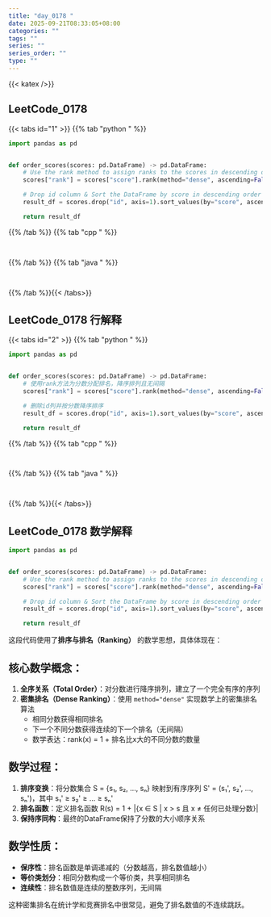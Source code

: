 ```yaml
---
title: "day_0178 "
date: 2025-09-21T08:33:05+08:00
categories: ""
tags: ""
series: ""
series_order: ""
type: ""
---
```


{{< katex />}}


## LeetCode_0178 

{{< tabs id="1" >}}
{{% tab "python " %}}

```python 
import pandas as pd


def order_scores(scores: pd.DataFrame) -> pd.DataFrame:
    # Use the rank method to assign ranks to the scores in descending order with no gaps
    scores["rank"] = scores["score"].rank(method="dense", ascending=False)

    # Drop id column & Sort the DataFrame by score in descending order
    result_df = scores.drop("id", axis=1).sort_values(by="score", ascending=False)

    return result_df 
```

{{% /tab %}}
{{% tab "cpp " %}}

```cpp 
 
```

{{% /tab %}}
{{% tab "java " %}}

```java 
 
```

{{% /tab %}}{{< /tabs>}}

## LeetCode_0178  行解释

{{< tabs id="2" >}}
{{% tab "python " %}}

```python
import pandas as pd


def order_scores(scores: pd.DataFrame) -> pd.DataFrame:
    # 使用rank方法为分数分配排名，降序排列且无间隔
    scores["rank"] = scores["score"].rank(method="dense", ascending=False)

    # 删除id列并按分数降序排序
    result_df = scores.drop("id", axis=1).sort_values(by="score", ascending=False)

    return result_df 
```

{{% /tab %}}
{{% tab "cpp " %}}

```cpp 
 
```

{{% /tab %}}
{{% tab "java " %}}

```java 
 
```

{{% /tab %}}{{< /tabs>}}

## LeetCode_0178  数学解释

```python 
import pandas as pd


def order_scores(scores: pd.DataFrame) -> pd.DataFrame:
    # Use the rank method to assign ranks to the scores in descending order with no gaps
    scores["rank"] = scores["score"].rank(method="dense", ascending=False)

    # Drop id column & Sort the DataFrame by score in descending order
    result_df = scores.drop("id", axis=1).sort_values(by="score", ascending=False)

    return result_df 
```


这段代码使用了**排序与排名（Ranking）** 的数学思想，具体体现在：

## 核心数学概念：
1. **全序关系（Total Order）**：对分数进行降序排列，建立了一个完全有序的序列
2. **密集排名（Dense Ranking）**：使用 `method="dense"` 实现数学上的密集排名算法
   - 相同分数获得相同排名
   - 下一个不同分数获得连续的下一个排名（无间隔）
   - 数学表达：rank(x) = 1 + 排名比x大的不同分数的数量

## 数学过程：
1. **排序变换**：将分数集合 S = {s₁, s₂, ..., sₙ} 映射到有序序列 S' = (s₁', s₂', ..., sₙ')，其中 s₁' ≥ s₂' ≥ ... ≥ sₙ'
2. **排名函数**：定义排名函数 R(s) = 1 + |{x ∈ S | x > s 且 x ≠ 任何已处理分数}|
3. **保持序同构**：最终的DataFrame保持了分数的大小顺序关系

## 数学性质：
- **保序性**：排名函数是单调递减的（分数越高，排名数值越小）
- **等价类划分**：相同分数构成一个等价类，共享相同排名
- **连续性**：排名数值是连续的整数序列，无间隔

这种密集排名在统计学和竞赛排名中很常见，避免了排名数值的不连续跳跃。

